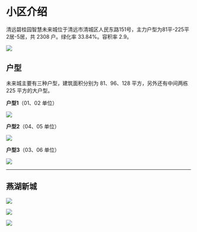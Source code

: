 # 小区介绍

清远碧桂园智慧未来城位于清远市清城区人民东路151号，主力户型为81平-225平2居-5居，共 2308 户。绿化率 33.84%。容积率 2.9。


![](../_static/overview_01.jpeg)





## 户型

未来城主要有三种户型，建筑面积分别为 81、96、128 平方，另外还有中间两栋 225 平方的大户型。

**户型1**（01、02 单位）

![](../_static/floor_plan_81.jpeg)


**户型2**（04、05 单位）

![](../_static/floor_plan_96.jpeg)


**户型3**（03、06 单位）

![](../_static/floor_plan_128.jpeg)


---

## 燕湖新城

![](../_static/overview_02.jpeg)


![](../_static/overview_03.jpeg)


![](../_static/overview_04.jpeg)